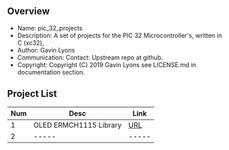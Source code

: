 Overview
--------------------------------------------
* Name: pic_32_projects
* Description: A set of projects for the PIC 32 Microcontroller's,
written in C (xc32), 
* Author: Gavin Lyons
* Communication: Contact: Upstream repo at github.
* Copyright: Copyright (C) 2019 Gavin Lyons see LICENSE.md in documentation section.

Project List
-----------------------------------------

| Num | Desc | Link |
| --- | --- | --- |
| 1  |  OLED ERMCH1115 Library |[URL](projects/OLEDCH1115/) |
| 2  | ----- | ----- |



